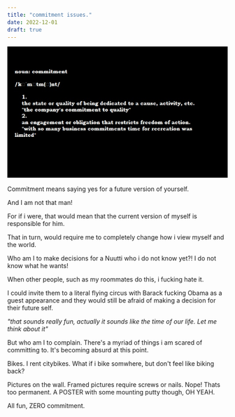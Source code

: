 ```yaml
---
title: "commitment issues."
date: 2022-12-01
draft: true
---
```


![definisjoncommitment](/images/commitment.jpg)


Commitment means saying yes for a future version of yourself.

And I am not that man!

For if i were, that would mean that the current version of myself is responsible for him. 

That in turn, would require me to completely change how i view myself and the world.

Who am I to make decisions for a Nuutti who i do not know yet?! I do not know what he wants!

When other people, such as my roommates do this, i fucking hate it.

I could invite them to a literal flying circus with Barack fucking Obama as a guest appearance and they would still be afraid of making a decision for their future self.

*"that sounds really fun, actually it sounds like the time of our life. Let me think about it"*

But who am I to complain. There's a myriad of things i am scared of committing to. It's becoming absurd at this point.

Bikes. I rent citybikes. What if i bike somwhere, but don't feel like biking back?

Pictures on the wall. Framed pictures require screws or nails. Nope! Thats too permanent. A POSTER with some mounting putty though, OH YEAH.

All fun, ZERO commitment.



